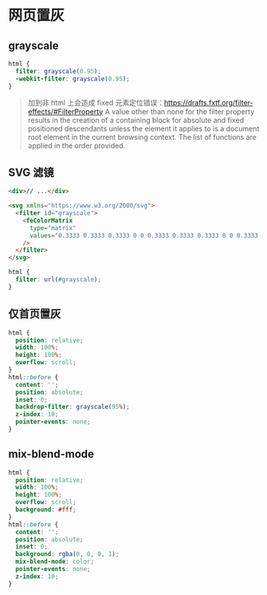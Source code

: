 # 网页置灰

## grayscale

```css
html {
  filter: grayscale(0.95);
  -webkit-filter: grayscale(0.95);
}
```

> 加到非 html 上会造成 fixed 元素定位错误：https://drafts.fxtf.org/filter-effects/#FilterProperty
> A value other than none for the filter property results in the creation of a containing block for absolute and fixed positioned descendants unless the element it applies to is a document root element in the current browsing context. The list of functions are applied in the order provided.

## SVG 滤镜

```html
<div>// ...</div>

<svg xmlns="https://www.w3.org/2000/svg">
  <filter id="grayscale">
    <feColorMatrix
      type="matrix"
      values="0.3333 0.3333 0.3333 0 0 0.3333 0.3333 0.3333 0 0 0.3333 0.3333 0.3333 0 0 0 0 0 1 0"
    />
  </filter>
</svg>
```

```css
html {
  filter: url(#grayscale);
}
```

## 仅首页置灰

```css
html {
  position: relative;
  width: 100%;
  height: 100%;
  overflow: scroll;
}
html::before {
  content: '';
  position: absolute;
  inset: 0;
  backdrop-filter: grayscale(95%);
  z-index: 10;
  pointer-events: none;
}
```

## mix-blend-mode

```css
html {
  position: relative;
  width: 100%;
  height: 100%;
  overflow: scroll;
  background: #fff;
}
html::before {
  content: '';
  position: absolute;
  inset: 0;
  background: rgba(0, 0, 0, 1);
  mix-blend-mode: color;
  pointer-events: none;
  z-index: 10;
}
```
